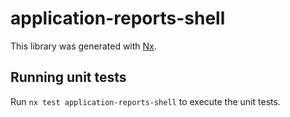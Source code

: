 # application-reports-shell

This library was generated with [Nx](https://nx.dev).

## Running unit tests

Run `nx test application-reports-shell` to execute the unit tests.
